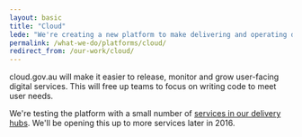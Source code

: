 ```yaml
---
layout: basic
title: "Cloud"
lede: "We're creating a new platform to make delivering and operating digital services easier."
permalink: /what-we-do/platforms/cloud/
redirect_from: /our-work/cloud/
---
```


cloud.gov.au will make it easier to release, monitor and grow user-facing digital services. This will free up teams to focus on writing code to meet user needs.

We're testing the platform with a small number of [services in our delivery hubs]("/our-work/transformation/"). We'll be opening this up to more services later in 2016.